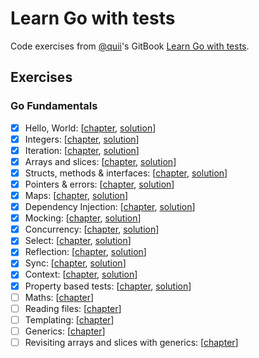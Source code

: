 # Learn Go with tests

Code exercises from [@quii](https://github.com/quii)'s GitBook [Learn Go with tests](https://quii.gitbook.io/learn-go-with-tests/).

## Exercises

### Go Fundamentals

- [x] Hello, World: [[chapter](https://quii.gitbook.io/learn-go-with-tests/go-fundamentals/hello-world), [solution](./internal/hello)]
- [x] Integers: [[chapter](https://quii.gitbook.io/learn-go-with-tests/go-fundamentals/integers), [solution](./internal/integers)]
- [x] Iteration: [[chapter](https://quii.gitbook.io/learn-go-with-tests/go-fundamentals/iteration), [solution](./internal/iteration)]
- [x] Arrays and slices: [[chapter](https://quii.gitbook.io/learn-go-with-tests/go-fundamentals/arrays-and-slices), [solution](./internal/slices)]
- [x] Structs, methods & interfaces: [[chapter](https://quii.gitbook.io/learn-go-with-tests/go-fundamentals/structs-methods-and-interfaces), [solution](./internal/structs)]
- [x] Pointers & errors: [[chapter](https://quii.gitbook.io/learn-go-with-tests/go-fundamentals/structs-methods-and-interfaces), [solution](./internal/pointers)]
- [x] Maps: [[chapter](https://quii.gitbook.io/learn-go-with-tests/go-fundamentals/maps), [solution](./internal/maps)]
- [x] Dependency Injection: [[chapter](https://quii.gitbook.io/learn-go-with-tests/go-fundamentals/dependency-injection), [solution](./internal/injection)]
- [x] Mocking: [[chapter](https://quii.gitbook.io/learn-go-with-tests/go-fundamentals/mocking), [solution](./internal/mocking)]
- [x] Concurrency: [[chapter](https://quii.gitbook.io/learn-go-with-tests/go-fundamentals/concurrency), [solution](./internal/concurrency)]
- [x] Select: [[chapter](https://quii.gitbook.io/learn-go-with-tests/go-fundamentals/select), [solution](./internal/select)]
- [x] Reflection: [[chapter](https://quii.gitbook.io/learn-go-with-tests/go-fundamentals/reflection), [solution](./internal/reflection)]
- [x] Sync: [[chapter](https://quii.gitbook.io/learn-go-with-tests/go-fundamentals/sync), [solution](./internal/synchronise)]
- [x] Context: [[chapter](https://quii.gitbook.io/learn-go-with-tests/go-fundamentals/context), [solution](./internal/context)]
- [x] Property based tests: [[chapter](https://quii.gitbook.io/learn-go-with-tests/go-fundamentals/roman-numerals), [solution](./internal/pbt)]
- [ ] Maths: [[chapter](https://quii.gitbook.io/learn-go-with-tests/go-fundamentals/math)]
- [ ] Reading files: [[chapter](https://quii.gitbook.io/learn-go-with-tests/go-fundamentals/reading-files)]
- [ ] Templating: [[chapter](https://quii.gitbook.io/learn-go-with-tests/go-fundamentals/html-templates)]
- [ ] Generics: [[chapter](https://quii.gitbook.io/learn-go-with-tests/go-fundamentals/generics)]
- [ ] Revisiting arrays and slices with generics: [[chapter](https://quii.gitbook.io/learn-go-with-tests/go-fundamentals/revisiting-arrays-and-slices-with-generics)]
